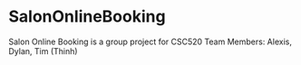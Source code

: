 # SalonOnlineBooking
Salon Online Booking is a group project for CSC520
Team Members: Alexis, Dylan, Tim (Thinh)
